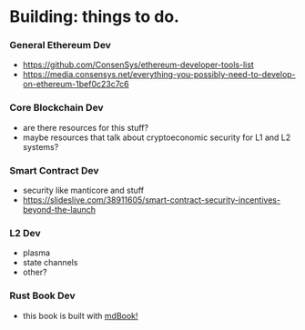# Building: things to do.

### General Ethereum Dev
- https://github.com/ConsenSys/ethereum-developer-tools-list
- https://media.consensys.net/everything-you-possibly-need-to-develop-on-ethereum-1bef0c23c7c6

### Core Blockchain Dev
- are there resources for this stuff?
- maybe resources that talk about cryptoeconomic security for L1 and L2 systems?

### Smart Contract Dev
- security like manticore and stuff
- https://slideslive.com/38911605/smart-contract-security-incentives-beyond-the-launch

### L2 Dev
- plasma
- state channels
- other?

### Rust Book Dev
- this book is built with [mdBook!](https://rust-lang-nursery.github.io/mdBook/index.html)
